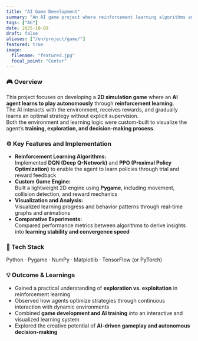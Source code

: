 ```yaml
---
title: "AI Game Development"
summary: "An AI game project where reinforcement learning algorithms and a custom-built game engine were used to train autonomous agents to play and strategize."
tags: ["AG"]
date: 2025-10-09
draft: false
aliases: ["/en/project/game/"]
featured: true
image:
  filename: "featured.jpg"
  focal_point: "Center"
---
```


### 🎮 Overview  
This project focuses on developing a **2D simulation game** where an **AI agent learns to play autonomously** through **reinforcement learning**.  
The AI interacts with the environment, receives rewards, and gradually learns an optimal strategy without explicit supervision.  
Both the environment and learning logic were custom-built to visualize the agent’s **training, exploration, and decision-making process**.

### ⚙️ Key Features and Implementation  
- **Reinforcement Learning Algorithms:**  
  Implemented **DQN (Deep Q-Network)** and **PPO (Proximal Policy Optimization)** to enable the agent to learn policies through trial and reward feedback  
- **Custom Game Engine:**  
  Built a lightweight 2D engine using **Pygame**, including movement, collision detection, and reward mechanics  
- **Visualization and Analysis:**  
  Visualized learning progress and behavior patterns through real-time graphs and animations  
- **Comparative Experiments:**  
  Compared performance metrics between algorithms to derive insights into **learning stability and convergence speed**

### 🧩 Tech Stack  
Python · Pygame · NumPy · Matplotlib · TensorFlow (or PyTorch)

### 💡 Outcome & Learnings  
- Gained a practical understanding of **exploration vs. exploitation** in reinforcement learning  
- Observed how agents optimize strategies through continuous interaction with dynamic environments  
- Combined **game development and AI training** into an interactive and visualized learning system  
- Explored the creative potential of **AI-driven gameplay and autonomous decision-making**
